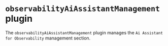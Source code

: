 # `observabilityAiAssistantManagement` plugin

The `observabilityAiAssistantManagement` plugin manages the `Ai Assistant for Observability` management section.
